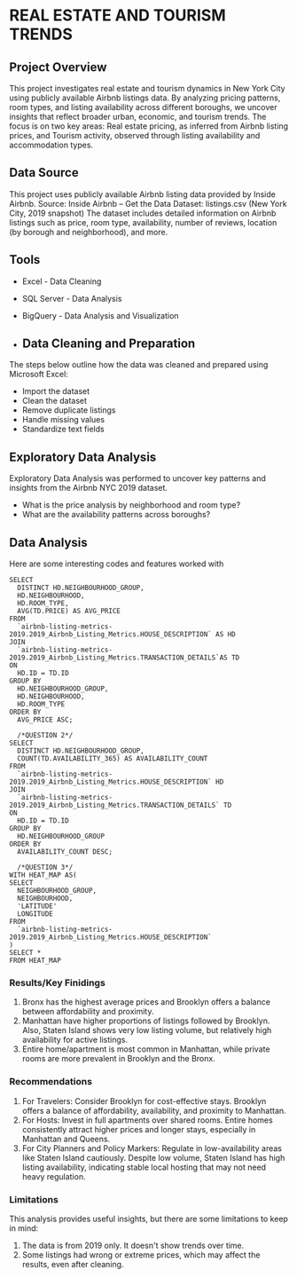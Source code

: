 # REAL ESTATE AND TOURISM TRENDS

## Project Overview
This project investigates real estate and tourism dynamics in New York City using publicly available Airbnb listings data. By analyzing pricing patterns, room types, and listing availability across different boroughs, we uncover insights that reflect broader urban, economic, and tourism trends.
The focus is on two key areas:
Real estate pricing, as inferred from Airbnb listing prices, and Tourism activity, observed through listing availability and accommodation types.

## Data Source
This project uses publicly available Airbnb listing data provided by Inside Airbnb.
Source: Inside Airbnb – Get the Data
Dataset: listings.csv (New York City, 2019 snapshot)
The dataset includes detailed information on Airbnb listings such as price, room type, availability, number of reviews, location (by borough and neighborhood), and more.

## Tools
- Excel - Data Cleaning
- SQL Server - Data Analysis
- BigQuery - Data Analysis and Visualization

- ## Data Cleaning and Preparation
The steps below outline how the data was cleaned and prepared using Microsoft Excel:
- Import the dataset
- Clean the dataset
- Remove duplicate listings
- Handle missing values
- Standardize text fields

## Exploratory Data Analysis
Exploratory Data Analysis was performed to uncover key patterns and insights from the Airbnb NYC 2019 dataset.
- What is the price analysis by neighborhood and room type?
- What are the availability patterns across boroughs?

## Data Analysis
Here are some interesting codes and features worked with
```BigQuery
SELECT
  DISTINCT HD.NEIGHBOURHOOD_GROUP,
  HD.NEIGHBOURHOOD,
  HD.ROOM_TYPE,
  AVG(TD.PRICE) AS AVG_PRICE
FROM
  `airbnb-listing-metrics-2019.2019_Airbnb_Listing_Metrics.HOUSE_DESCRIPTION` AS HD
JOIN
  `airbnb-listing-metrics-2019.2019_Airbnb_Listing_Metrics.TRANSACTION_DETAILS`AS TD
ON
  HD.ID = TD.ID
GROUP BY
  HD.NEIGHBOURHOOD_GROUP,
  HD.NEIGHBOURHOOD,
  HD.ROOM_TYPE
ORDER BY
  AVG_PRICE ASC; 
  
  /*QUESTION 2*/
SELECT
  DISTINCT HD.NEIGHBOURHOOD_GROUP,
  COUNT(TD.AVAILABILITY_365) AS AVAILABILITY_COUNT
FROM
  `airbnb-listing-metrics-2019.2019_Airbnb_Listing_Metrics.HOUSE_DESCRIPTION` HD
JOIN
  `airbnb-listing-metrics-2019.2019_Airbnb_Listing_Metrics.TRANSACTION_DETAILS` TD
ON
  HD.ID = TD.ID
GROUP BY
  HD.NEIGHBOURHOOD_GROUP
ORDER BY
  AVAILABILITY_COUNT DESC; 
  
  /*QUESTION 3*/
WITH HEAT_MAP AS(
SELECT
  NEIGHBOURHOOD_GROUP, 
  NEIGHBOURHOOD,
  'LATITUDE'
  LONGITUDE
FROM
  `airbnb-listing-metrics-2019.2019_Airbnb_Listing_Metrics.HOUSE_DESCRIPTION`
)
SELECT *
FROM HEAT_MAP
```
### Results/Key Finidings
1. Bronx has the highest average prices and Brooklyn offers a balance between affordability and proximity.
2. Manhattan have higher proportions of listings followed by Brooklyn. Also, Staten Island shows very low listing volume, but relatively high availability for active listings.
3. Entire home/apartment is most common in Manhattan, while private rooms are more prevalent in Brooklyn and the Bronx.

### Recommendations
1. For Travelers: Consider Brooklyn for cost-effective stays. Brooklyn offers a balance of affordability, availability, and proximity to Manhattan.
2. For Hosts: Invest in full apartments over shared rooms. Entire homes consistently attract higher prices and longer stays, especially in Manhattan and Queens.
3. For City Planners and Policy Markers: Regulate in low-availability areas like Staten Island cautiously. Despite low volume, Staten Island has high listing availability, indicating stable local hosting that may not need heavy regulation.

### Limitations
This analysis provides useful insights, but there are some limitations to keep in mind:
1. The data is from 2019 only. It doesn't show trends over time.
2. Some listings had wrong or extreme prices, which may affect the results, even after cleaning.

###
